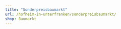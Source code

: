 ```yaml
---
title: "Sonderpreisbaumarkt"
url: /hofheim-in-unterfranken/sonderpreisbaumarkt/
shop: Baumarkt
---
```

